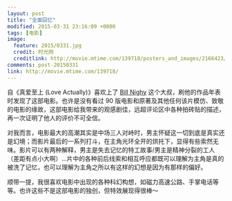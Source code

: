 ```yaml
---
layout: post
title: "全面回忆"
modified: 2015-03-31 23:16:09 +0800
tags: [电影]
image:
  feature: 2015/0331.jpg
  credit: 时光网
  creditlink: http://movie.mtime.com/139718/posters_and_images/2166423/
comments: post-20150331
link: http://movie.mtime.com/139718/
---
```


自《真爱至上 (Love Actually)》喜欢上了 [Bill Nighy](http://people.mtime.com/912575/) 这个大叔，刷他的作品年表时发现了这部电影。也许是没有看过 90 版电影和原著及其他任何该片模仿、致敬的电影的缘故，这部电影给我带来的观感剧佳，远超评论区中各种拍砖贴的描述，再一次证明了他人的评价不可全信。

对我而言，电影最大的高潮其实是中场三人对峙时，男主怀疑这一切到底是真实还是幻境；而影片最后的一系列打斗，在主角光环全开的烘托下，显得有些索然无味。影片可以有两种解释，男主是失去记忆的特工故事/男主是精神分裂的工人（差距有点小大啊）...片中的各种前后线索和相互呼应都既可以理解为主角是真的被洗了记忆，也可以理解为主角之所以有这样的幻想是因为有那样的偏好。

顺带一提，我很喜欢电影中出现的各种科幻构想，如磁力高速公路、手掌电话等等。也许这些不是这部电影的独创，但特效展现得很棒～
